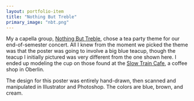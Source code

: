 ```yaml
---
layout: portfolio-item
title: "Nothing But Treble"
primary_image: "nbt.png"
---
```


My a capella group, [Nothing But Treble](https://www.facebook.com/pages/Nothing-But-Treble/151757761525890), chose a tea party theme for our end-of-semester concert. All I knew from the moment we picked the theme was that the poster was going to involve a big blue teacup, though the teacup I initially pictured was very different from the one shown here. I ended up modeling the cup on those found at the [Slow Train Cafe](http://www.slowtraincafe.com/), a coffee shop in Oberlin.

The design for this poster was entirely hand-drawn, then scanned and manipulated in Illustrator and Photoshop. The colors are blue, brown, and cream.